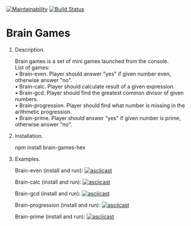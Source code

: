 [![Maintainability](https://api.codeclimate.com/v1/badges/22073c107a2313a46db7/maintainability)](https://codeclimate.com/github/asltyn/project-lvl1-s478/maintainability)
[![Build Status](https://travis-ci.com/asltyn/project-lvl1-s478.svg?branch=master)](https://travis-ci.com/asltyn/project-lvl1-s478)

# Brain Games
1. Description.

   Brain games is a set of mini games launched from the console.                                                                       
   List of games:                                                                                                                           
   • Brain-even. Player should answer "yes" if given number even, otherwise answer "no".                                                     
   • Brain-calc. Player should calculate result of a given expression.                                                                  
   • Brain-gcd. Player should find the greatest common divisor of given numbers.                                                           
   • Brain-progression. Player should find what number is missing in the arithmetic progression.                                                                                                            
   • Brain-prime. Player should answer "yes" if given number is prime, otherwise answer "no".
   
2. Installation.
   
   npm install brain-games-hex
   
3. Examples.

   Brain-even (install and run):
[![asciicast](https://asciinema.org/a/240244.svg)](https://asciinema.org/a/240244)

   Brain-calc (install and run):
[![asciicast](https://asciinema.org/a/240807.svg)](https://asciinema.org/a/240807)

   Brain-gcd (install and run):
[![asciicast](https://asciinema.org/a/240304.svg)](https://asciinema.org/a/240304)

   Brain-progression (install and run):
[![asciicast](https://asciinema.org/a/240462.svg)](https://asciinema.org/a/240462)

   Brain-prime (install and run):
[![asciicast](https://asciinema.org/a/240808.svg)](https://asciinema.org/a/240808)

